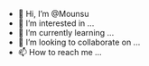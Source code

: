 - 👋 Hi, I’m @Mounsu
- 👀 I’m interested in ...
- 🌱 I’m currently learning ...
- 💞️ I’m looking to collaborate on ...
- 📫 How to reach me ...

<!---
Mounsu/Mounsu is a ✨ special ✨ repository because its `README.md` (this file) appears on your GitHub profile.
You can click the Preview link to take a look at your changes.
--->
